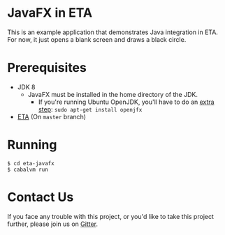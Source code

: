 # JavaFX in ETA

This is an example application that demonstrates Java integration in ETA. For now, it just opens a blank screen and draws a black circle.

# Prerequisites
- JDK 8
  - JavaFX must be installed in the home directory of the JDK.
    - If you're running Ubuntu OpenJDK, you'll have to do an [extra step](http://stackoverflow.com/questions/34243982/why-is-javafx-is-not-included-in-openjdk-8-on-ubuntu-wily-15-10):
      ```sudo apt-get install openjfx```
- [ETA](https://github.com/typelead/eta) (On `master` branch)

# Running
```
$ cd eta-javafx
$ cabalvm run
```

# Contact Us
If you face any trouble with this project, or you'd like to take this project further, please join us on [Gitter](https://gitter.im/rahulmutt/eta).
